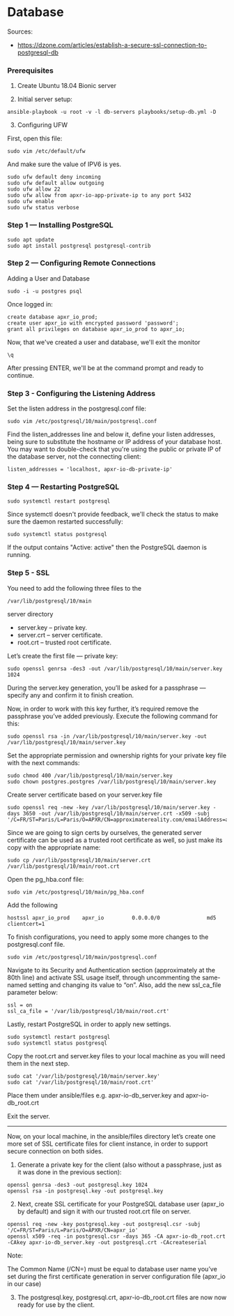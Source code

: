 # Database

Sources:
  - https://dzone.com/articles/establish-a-secure-ssl-connection-to-postgresql-db

### Prerequisites

1. Create Ubuntu 18.04 Bionic server

2. Initial server setup:

```
ansible-playbook -u root -v -l db-servers playbooks/setup-db.yml -D
```

3. Configuring UFW

First, open this file:

```
sudo vim /etc/default/ufw
```

And make sure the value of IPV6 is yes.

```
sudo ufw default deny incoming
sudo ufw default allow outgoing
sudo ufw allow 22
sudo ufw allow from apxr-io-app-private-ip to any port 5432
sudo ufw enable
sudo ufw status verbose
```

### Step 1 — Installing PostgreSQL

```
sudo apt update
sudo apt install postgresql postgresql-contrib
```

### Step 2 — Configuring Remote Connections

Adding a User and Database

```
sudo -i -u postgres psql
```

Once logged in:

```
create database apxr_io_prod;
create user apxr_io with encrypted password 'password';
grant all privileges on database apxr_io_prod to apxr_io;
```

Now, that we've created a user and database, we'll exit the monitor

```
\q
```

After pressing ENTER, we'll be at the command prompt and ready to continue.

### Step 3 - Configuring the Listening Address

Set the listen address in the postgresql.conf file:

```
sudo vim /etc/postgresql/10/main/postgresql.conf
```

Find the listen_addresses line and below it, define your listen addresses, being sure to substitute the hostname or IP address of your database host. You may want to double-check that you're using the public or private IP of the database server, not the connecting client:

```
listen_addresses = 'localhost, apxr-io-db-private-ip'
```

### Step 4 — Restarting PostgreSQL

```
sudo systemctl restart postgresql
```

Since systemctl doesn't provide feedback, we'll check the status to make sure the daemon restarted successfully:

```
sudo systemctl status postgresql
```

If the output contains "Active: active" then the PostgreSQL daemon is running.

### Step 5 - SSL

You need to add the following three files to the

```
/var/lib/postgresql/10/main
```

server directory 

- server.key – private key.
- server.crt – server certificate.
- root.crt – trusted root certificate.

Let’s create the first file — private key:

```
sudo openssl genrsa -des3 -out /var/lib/postgresql/10/main/server.key 1024
```

During the server.key generation, you’ll be asked for a passphrase — specify any and confirm it to finish creation.

Now, in order to work with this key further, it’s required remove the passphrase you’ve added previously. Execute the following command for this:

```
sudo openssl rsa -in /var/lib/postgresql/10/main/server.key -out /var/lib/postgresql/10/main/server.key
```

Set the appropriate permission and ownership rights for your private key file with the next commands:

```
sudo chmod 400 /var/lib/postgresql/10/main/server.key
sudo chown postgres.postgres /var/lib/postgresql/10/main/server.key
```

Create server certificate based on your server.key file

```
sudo openssl req -new -key /var/lib/postgresql/10/main/server.key -days 3650 -out /var/lib/postgresql/10/main/server.crt -x509 -subj '/C=FR/ST=Paris/L=Paris/O=APXR/CN=approximatereality.com/emailAddress=approximatereality@gmail.com'
```

Since we are going to sign certs by ourselves, the generated server certificate can be used as a trusted root certificate as well, so just make its copy with the appropriate name:

```
sudo cp /var/lib/postgresql/10/main/server.crt /var/lib/postgresql/10/main/root.crt
```

Open the pg_hba.conf file:

```
sudo vim /etc/postgresql/10/main/pg_hba.conf
```

Add the following

```
hostssl apxr_io_prod    apxr_io         0.0.0.0/0               md5 clientcert=1
```

To finish configurations, you need to apply some more changes to the postgresql.conf file. 

```
sudo vim /etc/postgresql/10/main/postgresql.conf
```

Navigate to its Security and Authentication section (approximately at the 80th line) and activate SSL usage itself, through uncommenting the same-named setting and changing its value to “on”. Also, add the new ssl_ca_file parameter below:

```
ssl = on
ssl_ca_file = '/var/lib/postgresql/10/main/root.crt'
```

Lastly, restart PostgreSQL in order to apply new settings.

```
sudo systemctl restart postgresql
sudo systemctl status postgresql
```

Copy the root.crt and server.key files to your local machine as you will need them in the next step.

```
sudo cat '/var/lib/postgresql/10/main/server.key'
sudo cat '/var/lib/postgresql/10/main/root.crt'
```

Place them under ansible/files e.g. apxr-io-db_server.key and apxr-io-db_root.crt

Exit the server.

---

Now, on your local machine, in the ansible/files directory let’s create one more set of SSL certificate files for client instance, in order to support secure connection on both sides.

1. Generate a private key for the client (also without a passphrase, just as it was done in the previous section):

```
openssl genrsa -des3 -out postgresql.key 1024
openssl rsa -in postgresql.key -out postgresql.key
```

2. Next, create SSL certificate for your PostgreSQL database user (apxr_io by default) and sign it with our trusted root.crt file on server.

```
openssl req -new -key postgresql.key -out postgresql.csr -subj '/C=FR/ST=Paris/L=Paris/O=APXR/CN=apxr_io'
openssl x509 -req -in postgresql.csr -days 365 -CA apxr-io-db_root.crt -CAkey apxr-io-db_server.key -out postgresql.crt -CAcreateserial
```

Note: 

The Common Name (/CN=) must be equal to database user name you’ve set during the first certificate generation in server configuration file (apxr_io in our case)

3. The postgresql.key, postgresql.crt, apxr-io-db_root.crt files are now now ready for use by the client.